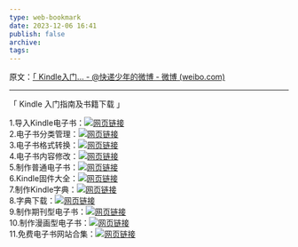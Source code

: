 ```yaml
---
type: web-bookmark
date: 2023-12-06 16:41
publish: false
archive: 
tags:
---
```

原文：[「 Kindle入门... - @快递少年的微博 - 微博 (weibo.com)](https://weibo.com/6176882343/Kc7lSEnss?pagetype=fav)

---

「 Kindle 入门指南及书籍下载 」  
  
1.导入Kindle电子书：[![](http://h5.sinaimg.cn/upload/2015/09/25/3/timeline_card_small_web_default.png)网页链接](https://weibo.cn/sinaurl?u=https%3A%2F%2Fbookfere.com%2Fpost%2F459.html)  
2.电子书分类管理：[![](http://h5.sinaimg.cn/upload/2015/09/25/3/timeline_card_small_web_default.png)网页链接](https://weibo.cn/sinaurl?u=https%3A%2F%2Fbookfere.com%2Fpost%2F499.html)  
3.电子书格式转换：[![](http://h5.sinaimg.cn/upload/2015/09/25/3/timeline_card_small_web_default.png)网页链接](https://weibo.cn/sinaurl?u=https%3A%2F%2Fbookfere.com%2Fpost%2F92.html)  
4.电子书内容修改：[![](http://h5.sinaimg.cn/upload/2015/09/25/3/timeline_card_small_web_default.png)网页链接](https://weibo.cn/sinaurl?u=https%3A%2F%2Fbookfere.com%2Fpost%2F187.html)  
5.制作普通电子书：[![](http://h5.sinaimg.cn/upload/2015/09/25/3/timeline_card_small_web_default.png)网页链接](https://weibo.cn/sinaurl?u=https%3A%2F%2Fbookfere.com%2Fpost%2F132.html)  
6.Kindle固件大全：[![](http://h5.sinaimg.cn/upload/2015/09/25/3/timeline_card_small_web_default.png)网页链接](https://weibo.cn/sinaurl?u=https%3A%2F%2Fbookfere.com%2Fupdate)  
7.制作Kindle字典：[![](http://h5.sinaimg.cn/upload/2015/09/25/3/timeline_card_small_web_default.png)网页链接](https://weibo.cn/sinaurl?u=https%3A%2F%2Fbookfere.com%2Fpost%2F161.html)  
8.字典下载：[![](http://h5.sinaimg.cn/upload/2015/09/25/3/timeline_card_small_web_default.png)网页链接](https://weibo.cn/sinaurl?u=https%3A%2F%2Fbookfere.com%2Fdict)  
9.制作期刊型电子书：[![](http://h5.sinaimg.cn/upload/2015/09/25/3/timeline_card_small_web_default.png)网页链接](https://weibo.cn/sinaurl?u=https%3A%2F%2Fbookfere.com%2Fpost%2F218.html)  
10.制作漫画型电子书：[![](http://h5.sinaimg.cn/upload/2015/09/25/3/timeline_card_small_web_default.png)网页链接](https://weibo.cn/sinaurl?u=https%3A%2F%2Fbookfere.com%2Fpost%2F266.html)  
11.免费电子书网站合集：[![](http://h5.sinaimg.cn/upload/2015/09/25/3/timeline_card_small_web_default.png)网页链接](https://weibo.cn/sinaurl?u=https%3A%2F%2Fbookfere.com%2Febook)